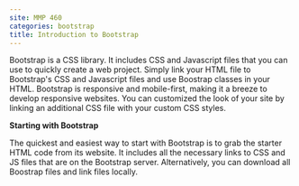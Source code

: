 ```yaml
---
site: MMP 460
categories: bootstrap
title: Introduction to Bootstrap
---
```


Bootstrap is a CSS library. It includes CSS and Javascript files that you can use to quickly create a web project. Simply link your HTML file to Bootstrap's CSS and Javascript files and use Boostrap classes in your HTML. Bootstrap is responsive and mobile-first, making it a breeze to develop responsive websites. You can customized the look of your site by linking an additional CSS file with your custom CSS styles.

**Starting with Bootstrap**

The quickest and easiest way to start with Bootstrap is to grab the starter HTML code from its website. It includes all the necessary links to CSS and JS files that are on the Bootstrap server. Alternatively, you can download all Boostrap files and link files locally.

